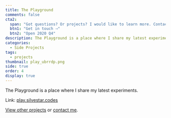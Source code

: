 ```yaml
---
title: The Playground
comments: false
cta2:
  span: "Got questions? Or projects? I would like to learn more. Contact me today!"
  btn1: "Get in touch ⇢"
  btn2: "Open 2020 Q4"
description: The Playground is a place where I share my latest experiments.
categories:
  - Side Projects
tags:
  - projects
thumbnail: play_ubrrdp.png
side: true
order: 4
display: true
---
```


The Playground is a place where I share my latest experiments.

Link: [play.silvestar.codes](//play.silvestar.codes)

[View other projects](/side-projects/) or [contact me](/contact/).
